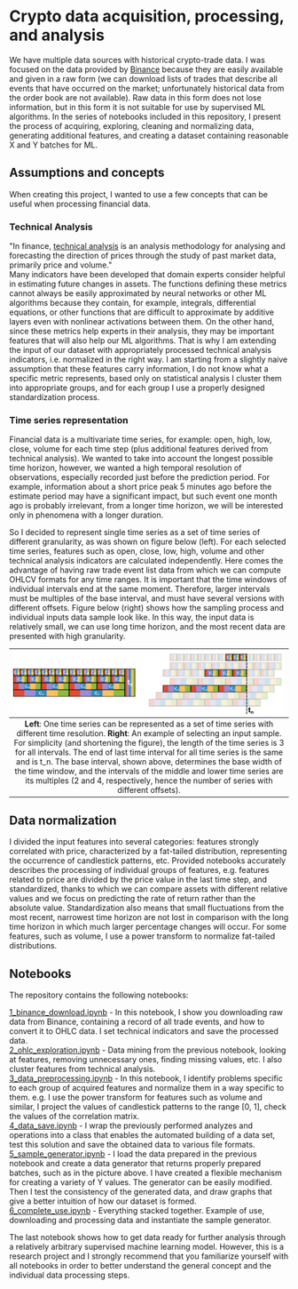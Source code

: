 # Crypto data acquisition, processing, and analysis
We have multiple data sources with historical crypto-trade data. I was focused on the data provided by [Binance](https://data.binance.vision/) because they are easily available and given in a raw form (we can download lists of trades that describe all events that have occurred on the market; unfortunately historical data from the order book are not available).
Raw data in this form does not lose information, but in this form it is not suitable for use by supervised ML algorithms. In the series of notebooks included in this repository, I present the process of acquiring, exploring, cleaning and normalizing data, generating additional features, and creating a dataset containing reasonable X and Y batches for ML.


## Assumptions and concepts
When creating this project, I wanted to use a few concepts that can be useful when processing financial data.

### Technical Analysis

"In finance, [technical analysis](https://en.wikipedia.org/wiki/Technical_analysis) is an analysis methodology for analysing and forecasting the direction of prices through the study of past market data, primarily price and volume."\
Many indicators have been developed that domain experts consider helpful in estimating future changes in assets. The functions defining these metrics cannot always be easily approximated by neural networks or other ML algorithms because they contain, for example, integrals, differential equations, or other functions that are difficult to approximate by additive layers even with nonlinear activations between them. On the other hand, since these metrics help experts in their analysis, they may be important features that will also help our ML algorithms. That is why I am extending the input of our dataset with appropriately processed technical analysis indicators, i.e. normalized in the right way. I am starting from a slightly naive assumption that these features carry information, I do not know what a specific metric represents, based only on statistical analysis I cluster them into appropriate groups, and for each group I use a properly designed standardization process.


### Time series representation
Financial data is a multivariate time series, for example: open, high, low, close, volume for each time step (plus additional features derived from technical analysis). We wanted to take into account the longest possible time horizon, however, we wanted a high temporal resolution of observations, especially recorded just before the prediction period. For example, information about a short price peak 5 minutes ago before the estimate period may have a significant impact, but such event one month ago is probably irrelevant, from a longer time horizon, we will be interested only in phenomena with a longer duration.

So I decided to represent single time series as a set of time series of different granularity, as was shown on figure below (left). 
For each selected time series, features such as open, close, low, high, volume and other technical analysis indicators are calculated independently.
Here comes the advantage of having raw trade event list data from which we can compute OHLCV formats for any time ranges.
It is important that the time windows of individual intervals end at the same moment.
Therefore, larger intervals must be multiples of the base interval, and must have several versions with different offsets.
Figure below (right) shows how the sampling process and individual inputs data sample look like. In this way, the input data is relatively small, we can use long time horizon, and the most recent data are presented with high granularity. 

| ![space-1.jpg](figures/time_series_both.png) |
|:--:|
| **Left**: One time series can be represented as a set of time series with different time resolution. **Right**: An example of selecting an input sample. For simplicity (and shortening the figure), the length of the time series is 3 for all intervals. The end of last time interval for all time series is the same and is t_n. The base interval, shown above, determines the base width of the time window, and the intervals of the middle and lower time series are its multiples (2 and 4, respectively, hence the number of series with different offsets). |



## Data normalization
I divided the input features into several categories: features strongly correlated with price, characterized by a fat-tailed distribution, representing the occurrence of candlestick patterns, etc. Provided notebooks accurately describes the processing of individual groups of features, e.g. features related to price are divided by the price value in the last time step, and standardized, thanks to which we can compare assets with different relative values and we focus on predicting the rate of return rather than the absolute value. Standardization also means that small fluctuations from the most recent, narrowest time horizon are not lost in comparison with the long time horizon in which much larger percentage changes will occur. For some features, such as volume, I use a power transform to normalize fat-tailed distributions.

## Notebooks
The repository contains the following notebooks:

[1_binance_download.ipynb](1_binance_download.ipynb) - In this notebook, I show you downloading raw data from Binance, containing a record of all trade events, and how to convert it to OHLC data. I set technical indicators and save the processed data.\
[2_ohlc_exploration.ipynb](2_ohlc_exploration.ipynb) - Data mining from the previous notebook, looking at features, removing unnecessary ones, finding missing values, etc. I also cluster features from technical analysis.\
[3_data_preprocessing.ipynb](3_data_preprocessing.ipynb) - In this notebook, I identify problems specific to each group of acquired features and normalize them in a way specific to them. e.g.
I use the power transform for features such as volume and similar, I project the values of candlestick patterns to the range [0, 1], check the values of the correlation matrix.\
[4_data_save.ipynb](4_data_save.ipynb) - I wrap the previously performed analyzes and operations into a class that enables the automated building of a data set, test this solution and save the obtained data to various file formats.\
[5_sample_generator.ipynb](5_sample_generator.ipynb) - I load the data prepared in the previous notebook and create a data generator that returns properly prepared batches, such as in the picture above.
I have created a flexible mechanism for creating a variety of Y values. The generator can be easily modified. Then I test the consistency of the generated data, and draw graphs that give a better intuition of how our dataset is formed.\
[6_complete_use.ipynb](6_complete_use.ipynb) - Everything stacked together. Example of use, downloading and processing data and instantiate the sample generator.


The last notebook shows how to get data ready for further analysis through a relatively arbitrary supervised machine learning model. However, this is a research project and I strongly recommend that you familiarize yourself with all notebooks in order to better understand the general concept and the individual data processing steps.
